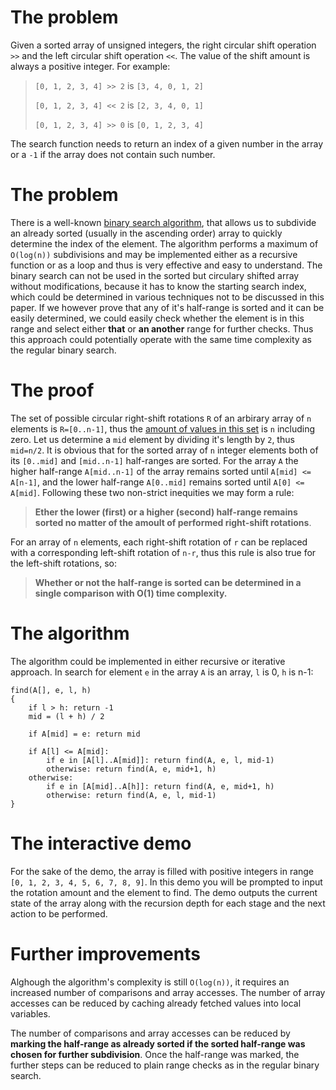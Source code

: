 # The problem
Given a sorted array of unsigned integers, the right circular shift operation `>>` and the left circular shift operation `<<`. The value of the shift amount is always a positive integer. For example:

> `[0, 1, 2, 3, 4] >> 2` is `[3, 4, 0, 1, 2]`
>
> `[0, 1, 2, 3, 4] << 2` is `[2, 3, 4, 0, 1]`
>
> `[0, 1, 2, 3, 4] >> 0` is `[0, 1, 2, 3, 4]`

The search function needs to return an index of a given number in the array or a `-1` if the array does not contain such number.

# The problem
There is a well-known [binary search algorithm](https://en.wikipedia.org/wiki/Binary_search_algorithm), that allows us to subdivide an already sorted (usually in the ascending order) array to quickly determine the index of the element. The algorithm performs a maximum of `O(log(n))` subdivisions and may be implemented either as a recursive function or as a loop and thus is very effective and easy to understand. The binary search can not be used in the sorted but circulary shifted array without modifications, because it has to know the starting search index, which could be determined in various techniques not to be discussed in this paper. If we however prove that any of it's half-range is sorted and it can be easily determined, we could easily check whether the element is in this range and select either **that** or **an another** range for further checks. Thus this approach could potentially operate with the same time complexity as the regular binary search.

# The proof
The set of possible circular right-shift rotations `R` of an arbirary array of `n` elements is `R=[0..n-1]`, thus the [amount of values in this set](https://en.wikipedia.org/wiki/Circular_shift) is `n` including zero. Let us determine a `mid` element by dividing it's length by `2`, thus `mid=n/2`. It is obvious that for the sorted array of `n` integer elements both of its `[0..mid]` and `[mid..n-1]` half-ranges are sorted. For the array `A` the higher half-range `A[mid..n-1]` of the array remains sorted until `A[mid] <= A[n-1]`, and the lower half-range `A[0..mid]` remains sorted until `A[0] <= A[mid]`. Following these two non-strict inequities we may form a rule:
> **Ether the lower (first) or a higher (second) half-range remains sorted no matter of the amoult of performed right-shift rotations**.
 
For an array of `n` elements, each right-shift rotation of `r` can be replaced with a corresponding left-shift rotation of `n-r`, thus this rule is also true for the left-shift rotations, so:
> **Whether or not the half-range is sorted can be determined in a single comparison with O(1) time complexity.**

# The algorithm
The algorithm could be implemented in either recursive or iterative approach. In search for element `e` in the array `A` is an array, `l` is 0, `h` is n-1:
```
find(A[], e, l, h)
{
	if l > h: return -1
	mid = (l + h) / 2

	if A[mid] = e: return mid

	if A[l] <= A[mid]:
		if e in [A[l]..A[mid]]: return find(A, e, l, mid-1)
		otherwise: return find(A, e, mid+1, h)
	otherwise:
		if e in [A[mid]..A[h]]: return find(A, e, mid+1, h)
		otherwise: return find(A, e, l, mid-1)
}
```

# The interactive demo
For the sake of the demo, the array is filled with positive integers in range `[0, 1, 2, 3, 4, 5, 6, 7, 8, 9]`. In this demo you will be prompted to input the rotation amount and the element to find. The demo outputs the current state of the array along with the recursion depth for each stage and the next action to be performed.

# Further improvements
Alghough the algorithm's complexity is still `O(log(n))`, it requires an increased number of comparisons and array accesses. The number of array accesses can be reduced by caching already fetched values into local variables. 

The number of comparisons and array accesses can be reduced by **marking the half-range as already sorted if the sorted half-range was chosen for further subdivision**. Once the half-range was marked, the further steps can be reduced to plain range checks as in the regular binary search.
